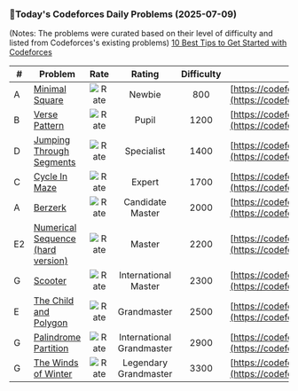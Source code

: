 ### 🌟Today's Codeforces Daily Problems (2025-07-09)
(Notes: The problems were curated based on their level of difficulty and listed from Codeforces's existing problems)
[10 Best Tips to Get Started with Codeforces](https://github.com/ika9810/Codeforces-Daily-Problems/blob/main/10%20Best%20Tips%20to%20Get%20Started%20with%20Codeforces.md)

| # | Problem | Rate| Rating | Difficulty | Contest |
|---| ----- | :--------: | :----------: | :----------: | ---------- |
|A|[Minimal Square](https://codeforces.com/contest/1360/problem/A)|![Rate](https://img.shields.io/badge/Newbie-800-lightgrey)|Newbie|800|[https://codeforces.com/contest/1360](https://codeforces.com/contest/1360)|
|B|[Verse Pattern](https://codeforces.com/contest/722/problem/B)|![Rate](https://img.shields.io/badge/Pupil-1200-brightgreen)|Pupil|1200|[https://codeforces.com/contest/722](https://codeforces.com/contest/722)|
|D|[Jumping Through Segments](https://codeforces.com/contest/1907/problem/D)|![Rate](https://img.shields.io/badge/Specialist-1400-9cf)|Specialist|1400|[https://codeforces.com/contest/1907](https://codeforces.com/contest/1907)|
|C|[Cycle In Maze](https://codeforces.com/contest/769/problem/C)|![Rate](https://img.shields.io/badge/Expert-1700-blue)|Expert|1700|[https://codeforces.com/contest/769](https://codeforces.com/contest/769)|
|A|[Berzerk](https://codeforces.com/contest/786/problem/A)|![Rate](https://img.shields.io/badge/Candidate%20Master-2000-blueviolet)|Candidate Master|2000|[https://codeforces.com/contest/786](https://codeforces.com/contest/786)|
|E2|[Numerical Sequence (hard version)](https://codeforces.com/contest/1216/problem/E2)|![Rate](https://img.shields.io/badge/Master-2200-orange)|Master|2200|[https://codeforces.com/contest/1216](https://codeforces.com/contest/1216)|
|G|[Scooter](https://codeforces.com/contest/1949/problem/G)|![Rate](https://img.shields.io/badge/International%20Master-2300-orange)|International Master|2300|[https://codeforces.com/contest/1949](https://codeforces.com/contest/1949)|
|E|[The Child and Polygon](https://codeforces.com/contest/437/problem/E)|![Rate](https://img.shields.io/badge/Grandmaster-2500-red)|Grandmaster|2500|[https://codeforces.com/contest/437](https://codeforces.com/contest/437)|
|G|[Palindrome Partition](https://codeforces.com/contest/932/problem/G)|![Rate](https://img.shields.io/badge/International%20Grandmaster-2900-red)|International Grandmaster|2900|[https://codeforces.com/contest/932](https://codeforces.com/contest/932)|
|G|[The Winds of Winter](https://codeforces.com/contest/768/problem/G)|![Rate](https://img.shields.io/badge/Legendary%20Grandmaster-3300-red)|Legendary Grandmaster|3300|[https://codeforces.com/contest/768](https://codeforces.com/contest/768)|
